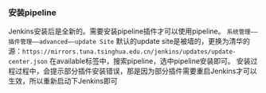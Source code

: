 ### 安装pipeline
Jenkins安装后是全新的。需要安装pipeline插件才可以使用pipeline。
`系统管理——插件管理——advanced——update Site`
默认的update site是被墙的，更换为清华的源：`https://mirrors.tuna.tsinghua.edu.cn/jenkins/updates/update-center.json`
在available标签中，搜索pipeline，选中pipeline安装即可。
安装过程过程中，会提示部分插件安装错误，那是因为部分插件需要重启Jenkins才可以生效，所以重新启动下Jenkins即可